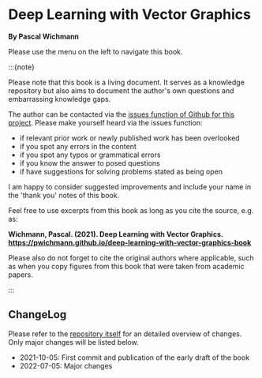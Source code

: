 # Deep Learning with Vector Graphics

**By Pascal Wichmann**


Please use the menu on the left to navigate this book.


:::{note}

Please note that this book is a living document. It serves as a knowledge repository but also aims to document the author's own questions and embarrassing knowledge gaps.

The author can be contacted via the [issues function of Github for this project](https://github.com/pwichmann/deep-learning-with-vector-graphics-book/issues). Please make yourself heard via the issues function:

  * if relevant prior work or newly published work has been overlooked
  * if you spot any errors in the content
  * if you spot any typos or grammatical errors
  * if you know the answer to posed questions
  * if have suggestions for solving problems stated as being open

I am happy to consider suggested improvements and include your name in the 'thank you' notes of this book.

Feel free to use excerpts from this book as long as you cite the source, e.g. as:

**Wichmann, Pascal. (2021). Deep Learning with Vector Graphics. https://pwichmann.github.io/deep-learning-with-vector-graphics-book**

Please also do not forget to cite the original authors where applicable, such as when you copy figures from this book that were taken from academic papers.

:::


## ChangeLog

Please refer to the [repository itself](https://github.com/pwichmann/deep-learning-with-vector-graphics-book/commits/main) for an detailed overview of changes. Only major changes will be listed below.

  * 2021-10-05: First commit and publication of the early draft of the book
  * 2022-07-05: Major changes